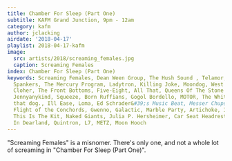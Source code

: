 ```yaml
---
title: Chamber For Sleep (Part One)
subtitle: KAFM Grand Junction, 9pm - 12am
category: kafm
author: jclacking
airdate: '2018-04-17'
playlist: 2018-04-17-kafm
image:
  src: artists/2018/screaming_females.jpg
  caption: Screaming Females
index: Chamber For Sleep (Part One)
keywords: Screaming Females, Dean Ween Group, The Hush Sound , Telamor, Asylum Street
  Spankers, The Mercury Program, Ladytron, Killing Joke, Moondog, West Nkosi, Jen
  Cloher, The Front Bottoms, Five-Eight, All That, Queens Of The Stone Age, Daft Punk,
  Jennyanykind, Squeeze, Born Ruffians, Gogol Bordello, MOTOR, The White Stripes,
  that dog., Ill Ease, Loma, Ed Schrader&#39;s Music Beat, Messer Chups, The Kinks,
  Flight of the Conchords, Gwenno, Galactic, Marble Party, Artichoke, Internal/External,
  This Is The Kit, Naked Giants, Julia P. Hersheimer, Car Seat Headrest, Elvis Perkins
  In Dearland, Quintron, L7, METZ, Moon Hooch
---
```

"Screaming Females" is a misnomer. There's only one, and not a whole lot of screaming in "Chamber For Sleep (Part One)".
